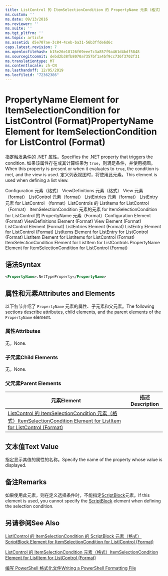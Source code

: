 ```yaml
---
title: ListControl 的 ItemSelectionCondition 的 PropertyName 元素（格式） |Microsoft Docs
ms.custom: ''
ms.date: 09/13/2016
ms.reviewer: ''
ms.suite: ''
ms.tgt_pltfrm: ''
ms.topic: article
ms.assetid: d5e707ae-3c84-4ceb-ba31-56b3ffde6d6c
caps.latest.revision: 7
ms.openlocfilehash: b15e26e18126f69eee7c3a857f9a461d4bdf5848
ms.sourcegitcommit: debd2b38fb8070a7357bf1a4bf9cc736f3702f31
ms.translationtype: MT
ms.contentlocale: zh-CN
ms.lasthandoff: 12/05/2019
ms.locfileid: "72362386"
---
```

# <a name="propertyname-element-for-itemselectioncondition-for-listcontrol-format"></a><span data-ttu-id="7f1c4-102">PropertyName Element for ItemSelectionCondition for ListControl (Format)</span><span class="sxs-lookup"><span data-stu-id="7f1c4-102">PropertyName Element for ItemSelectionCondition for ListControl (Format)</span></span>

<span data-ttu-id="7f1c4-103">指定触发条件的 .NET 属性。</span><span class="sxs-lookup"><span data-stu-id="7f1c4-103">Specifies the .NET property that triggers the condition.</span></span> <span data-ttu-id="7f1c4-104">如果该属性存在或其计算结果为 `true`，则满足条件，并使用视图。</span><span class="sxs-lookup"><span data-stu-id="7f1c4-104">When this property is present or when it evaluates to `true`, the condition is met, and the view is used.</span></span> <span data-ttu-id="7f1c4-105">定义列表视图时，将使用此元素。</span><span class="sxs-lookup"><span data-stu-id="7f1c4-105">This element is used when defining a list view.</span></span>

<span data-ttu-id="7f1c4-106">Configuration 元素（格式） ViewDefinitions 元素（格式） View 元素（format） ListControl 元素（format） ListEntries 元素（format） ListEntry 元素 for ListControl （format）ListControls 的 ListItems for ListControl （Format） ItemSelectionCondition 元素的元素 for ItemSelectionCondition for ListControl 的 PropertyName 元素（Format）</span><span class="sxs-lookup"><span data-stu-id="7f1c4-106">Configuration Element (Format) ViewDefinitions Element (Format) View Element (Format) ListControl Element (Format) ListEntries Element (Format) ListEntry Element for ListControl (Format) ListItems Element for ListEntry for ListControl (Format) ListItem Element for ListItems for ListControl (Format) ItemSelectionCondition Element for ListItem for ListControls PropertyName Element for ItemSelectionCondition for ListControl (Format)</span></span>

## <a name="syntax"></a><span data-ttu-id="7f1c4-107">语法</span><span class="sxs-lookup"><span data-stu-id="7f1c4-107">Syntax</span></span>

```xml
<PropertyName>.NetTypeProperty</PropertyName>
```

## <a name="attributes-and-elements"></a><span data-ttu-id="7f1c4-108">属性和元素</span><span class="sxs-lookup"><span data-stu-id="7f1c4-108">Attributes and Elements</span></span>

<span data-ttu-id="7f1c4-109">以下各节介绍了 `PropertyName` 元素的属性、子元素和父元素。</span><span class="sxs-lookup"><span data-stu-id="7f1c4-109">The following sections describe attributes, child elements, and the parent elements of the `PropertyName` element.</span></span>

### <a name="attributes"></a><span data-ttu-id="7f1c4-110">属性</span><span class="sxs-lookup"><span data-stu-id="7f1c4-110">Attributes</span></span>

<span data-ttu-id="7f1c4-111">无。</span><span class="sxs-lookup"><span data-stu-id="7f1c4-111">None.</span></span>

### <a name="child-elements"></a><span data-ttu-id="7f1c4-112">子元素</span><span class="sxs-lookup"><span data-stu-id="7f1c4-112">Child Elements</span></span>

<span data-ttu-id="7f1c4-113">无。</span><span class="sxs-lookup"><span data-stu-id="7f1c4-113">None.</span></span>

### <a name="parent-elements"></a><span data-ttu-id="7f1c4-114">父元素</span><span class="sxs-lookup"><span data-stu-id="7f1c4-114">Parent Elements</span></span>

|<span data-ttu-id="7f1c4-115">元素</span><span class="sxs-lookup"><span data-stu-id="7f1c4-115">Element</span></span>|<span data-ttu-id="7f1c4-116">描述</span><span class="sxs-lookup"><span data-stu-id="7f1c4-116">Description</span></span>|
|-------------|-----------------|
|[<span data-ttu-id="7f1c4-117">ListControl 的 ItemSelectionCondition 元素（格式）</span><span class="sxs-lookup"><span data-stu-id="7f1c4-117">ItemSelectionCondition Element for ListItem for ListControl (Format)</span></span>](./itemselectioncondition-element-for-listitem-for-listcontrol-format.md)||

## <a name="text-value"></a><span data-ttu-id="7f1c4-118">文本值</span><span class="sxs-lookup"><span data-stu-id="7f1c4-118">Text Value</span></span>

<span data-ttu-id="7f1c4-119">指定显示其值的属性的名称。</span><span class="sxs-lookup"><span data-stu-id="7f1c4-119">Specify the name of the property whose value is displayed.</span></span>

## <a name="remarks"></a><span data-ttu-id="7f1c4-120">备注</span><span class="sxs-lookup"><span data-stu-id="7f1c4-120">Remarks</span></span>

<span data-ttu-id="7f1c4-121">如果使用此元素，则在定义选择条件时，不能指定[ScriptBlock](./scriptblock-element-for-itemselectioncondition-for-listcontrol-format.md)元素。</span><span class="sxs-lookup"><span data-stu-id="7f1c4-121">If this element is used, you cannot specify the [ScriptBlock](./scriptblock-element-for-itemselectioncondition-for-listcontrol-format.md) element when defining the selection condition.</span></span>

## <a name="see-also"></a><span data-ttu-id="7f1c4-122">另请参阅</span><span class="sxs-lookup"><span data-stu-id="7f1c4-122">See Also</span></span>

[<span data-ttu-id="7f1c4-123">ListIControl 的 ItemSelectionCondition 的 ScriptBlock 元素（格式）</span><span class="sxs-lookup"><span data-stu-id="7f1c4-123">ScriptBlock Element for ItemSelectionCondition for ListIControl (Format)</span></span>](./scriptblock-element-for-itemselectioncondition-for-listcontrol-format.md)

[<span data-ttu-id="7f1c4-124">ListControl 的 ItemSelectionCondition 元素（格式）</span><span class="sxs-lookup"><span data-stu-id="7f1c4-124">ItemSelectionCondition Element for ListItem for ListControl (Format)</span></span>](./itemselectioncondition-element-for-listitem-for-listcontrol-format.md)

[<span data-ttu-id="7f1c4-125">编写 PowerShell 格式化文件</span><span class="sxs-lookup"><span data-stu-id="7f1c4-125">Writing a PowerShell Formatting File</span></span>](./writing-a-powershell-formatting-file.md)
